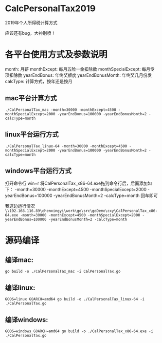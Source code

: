 # CalcPersonalTax2019
2019年个人所得税计算方式

应该还有bug，大神别喷！


# 各平台使用方式及参数说明
month: 月薪
monthExcept: 每月五险一金扣除数
monthSpecialExcept: 每月专项扣除数
yearEndBonus: 年终奖额度
yearEndBonusMonth: 年终奖几月份发
calcType: 计算方式，按年还是按月

## mac平台计算方式
```./CalPersonalTax_mac -month=30000 -monthExcept=4500 -monthSpecialExcept=2000 -yearEndBonus=100000 -yearEndBonusMonth=2 -calcType=month```

## linux平台运行方式
```./CalPersonalTax_linux-64 -month=30000 -monthExcept=4500 -monthSpecialExcept=2000 -yearEndBonus=100000 -yearEndBonusMonth=2 -calcType=month ```

## windows平台运行方式
打开命令行 win+r
将CalPersonalTax_x86-64.exe拖到命令行后，后面添加如下：
 -month=30000 -monthExcept=4500 -monthSpecialExcept=2000 -yearEndBonus=100000 -yearEndBonusMonth=2 -calcType=month
回车即可

我这边运行情况
```\\192.168.116.89\chenxingyi\work\go\src\goDemo\cxy\CalPersonalTax_x86-64.exe -month=30000 -monthExcept=4500 -monthSpecialExcept=2000 -yearEndBonus=100000 -yearEndBonusMonth=2 -calcType=month```

# 源码编译

## 编译mac:
 ```go build -o ./CalPersonalTax_mac -i CalPersonalTax.go```

## 编译linux:
```GOOS=linux GOARCH=amd64 go build -o ./CalPersonalTax_linux-64 -i ./CalPersonalTax.go```

## 编译windows:
```GOOS=windows GOARCH=amd64 go build -o ./CalPersonalTax_x86-64.exe -i ./CalPersonalTax.go```
